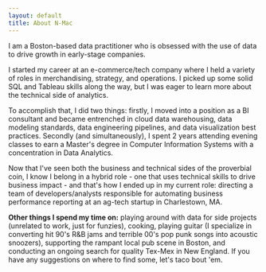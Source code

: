 ```yaml
---
layout: default
title: About N-Mac
---
```


I am a Boston-based data practitioner who is obsessed with the use of data to drive growth in early-stage companies. 

I started my career at an e-commerce/tech company where I held a variety of roles in merchandising, strategy, and operations. I picked up some solid SQL and Tableau skills along the way, but I was eager to learn more about the technical side of analytics. 

To accomplish that, I did two things: firstly, I moved into a position as a BI consultant and became entrenched in cloud data warehousing, data modeling standards, data engineering pipelines, and data visualization best practices. Secondly (and simultaneously), I spent 2 years attending evening classes to earn a Master's degree in Computer Information Systems with a concentration in Data Analytics.

Now that I've seen both the business and technical sides of the proverbial coin, I know I belong in a hybrid role - one that uses technical skills to drive business impact - and that's how I ended up in my current role: directing a team of developers/analysts responsible for automating business performance reporting at an ag-tech startup in Charlestown, MA. 

**Other things I spend my time on:** playing around with data for side projects (unrelated to work, just for funzies), cooking, playing guitar (I specialize in converting hit 90's R&B jams and terrible 00's pop punk songs into acoustic snoozers), supporting the rampant local pub scene in Boston, and conducting an ongoing search for quality Tex-Mex in New England. If you have any suggestions on where to find some, let's taco bout 'em.

